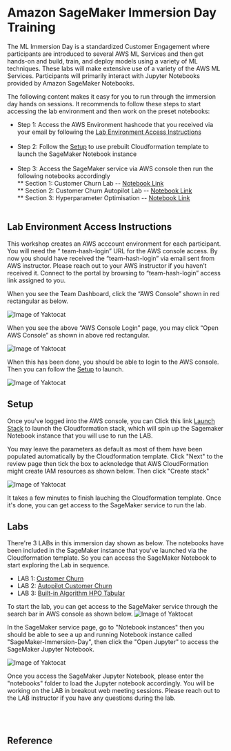# Amazon SageMaker Immersion Day Training

The ML Immersion Day is a standardized Customer Engagement where participants are introduced to several AWS ML Services and then get hands-on and build, train, and deploy models using a variety of ML techniques. These labs will make extensive use of a variety of the AWS ML Services. Participants will primarily interact with Jupyter Notebooks provided by Amazon SageMaker Notebooks.

The following content makes it easy for you to run through the immersion day hands on sessions. It recommends to follow these steps to start accessing the lab environment and then work on the preset notebooks:

* Step 1: Access the AWS Environment hashcode that you received via your email by following the [Lab Environment Access Instructions](#Lab-Environment-Access-Instructions)<br /><br />
* Step 2: Follow the [Setup](#Setup) to use prebuilt Cloudformation template to launch the SageMaker Notebook instance<br /><br />
* Step 3: Access the SageMaker service via AWS console then run the following notebooks accordingly<br />
** Section 1: Customer Churn Lab -- [Notebook Link](https://github.com/tom5610/sagemaker-immersion-day/blob/master/notebooks/Lab1_customer_churn/xgboost_sagemaker_customer_churn.ipynb)<br />
** Section 2: Customer Churn Autopilot Lab -- [Notebook Link](https://github.com/tom5610/sagemaker-immersion-day/blob/master/notebooks/Lab2_customer_churn/xgboost_sagemaker_customer_churn.ipynb/)<br />
** Section 3: Hyperparameter Optimisation -- [Notebook Link](https://github.com/tom5610/sagemaker-immersion-day/blob/master/notebooks/Lab3_builtin_algorithm_hpo_tabular/SageMaker%20XGBoost%20HPO.ipynb)<br /><br />

## Lab Environment Access Instructions

This workshop creates an AWS acccount environment for each participant. You will need the “ team-hash-login”  URL for the AWS console access. By now you should have received the “team-hash-login” via email sent from AWS instructor. Please reach out to your AWS instructor if you haven’t received it.
Connect to the portal by browsing to “team-hash-login” access link assigned to you.  <br />

When you see the Team Dashboard, click the “AWS Console” shown in red rectangular as below.

![Image of Yaktocat](https://github.com/tom5610/sagemaker-immersion-day/blob/master/images/101.png)
<br />

When you see the above “AWS Console Login” page, you may click “Open AWS Console” as shown in above red rectangular.  <br />

![Image of Yaktocat](https://github.com/tom5610/sagemaker-immersion-day/blob/master/images/102.png)

When this has been done, you should be able to login to the AWS console. Then you can follow the [Setup](#Setup) to launch.  <br />

![Image of Yaktocat](https://github.com/tom5610/sagemaker-immersion-day/blob/master/images/103.png)<br />


## Setup

Once you've logged into the AWS console, you can Click this link [Launch Stack](https://console.aws.amazon.com/cloudformation/home?region=us-east-1#/stacks/new?stackName=SageMaker-Immersion-Day&templateURL=https://lfs-immersion-day-2020902.s3.amazonaws.com/sagemaker-immersion-day.yaml) to launch the Cloudformation stack, which will spin up the Sagemaker Notebook instance that you will use to run the LAB.

You may leave the parameters as default as most of them have been populated automatically by the Cloudformation template. Click "Next" to the review page then tick the box to acknoledge that AWS CloudFormation might create IAM resources as shown below. Then click "Create stack"

![Image of Yaktocat](https://github.com/tom5610/sagemaker-immersion-day/blob/master/images/104.png)

It takes a few minutes to finish lauching the Cloudformation template. Once it's done, you can get access to the SageMaker service to run the lab.
<br />


## Labs

There're 3 LABs in this immersion day shown as below. The notebooks have been included in the SageMaker instance that you've launched via the Cloudformation template. So you can access the SageMaker Notebook to start exploring the Lab in sequence.

* LAB 1: [Customer Churn](notebooks/Lab1_customer_churn/xgboost_sagemaker_customer_churn.ipynb)
* LAB 2: [Autopilot Customer Churn](https://github.com/tom5610/sagemaker-immersion-day/blob/master/notebooks/Lab2_autopilot_customer_churn/autopilot_customer_churn.ipynb)
* LAB 3: [Built-in Algorithm HPO Tabular](notebooks/Lab3_builtin_algorithm_hpo_tabular/SageMaker%20XGBoost%20HPO.ipynb)<br />

To start the lab, you can get access to the SageMaker service through the search bar in AWS console as shown below.
![Image of Yaktocat](https://github.com/tom5610/sagemaker-immersion-day/blob/master/images/105.png)

In the SageMaker service page, go to "Notebook instances" then you should be able to see a up and running Notebook instance called "SageMaker-Immersion-Day", then click the "Open Jupyter" to access the SageMaker Jupyter Notebook.

![Image of Yaktocat](https://github.com/tom5610/sagemaker-immersion-day/blob/master/images/106.png)

Once you access the SageMaker Jupyter Notebook, please enter the "notebooks" folder to load the Jupyter notebook accordingly. You will be working on the LAB in breakout web meeting sessions. Please reach out to the LAB instructor if you have any questions during the lab.



<br /><br />
## Reference
